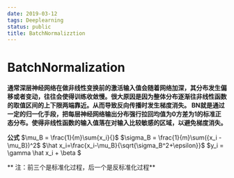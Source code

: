 ```yaml
---
date: 2019-03-12
tags: Deeplearning
status: public
title: BatchNormalizztion
---
```


# BatchNormalization

**通常深层神经网络在做非线性变换前的激活输入值会随着网络加深，其分布发生偏移或者变动，往往会使得训练收敛慢。很大原因是因为整体分布逐渐往非线性函数的取值区间的上下限两端靠近。从而导致反向传播时发生梯度消失。
BN就是通过一定的归一化手段，把每层神经网络输出分布强行拉回均值为0方差为1的标准正态分布。使得非线性函数的输入值落在对输入比较敏感的区域，以避免梯度消失。**

**公式**
$\mu_B = \frac{1}{m}\sum{x_i}{}$
$\sigma_B = \frac{1}{m}\sum({x_i - \mu_B})^2$
$\hat x_i=\frac{x_i-\mu_B}{\sqrt{\sigma_B^2+\epsilon}}$
$y_i = \gamma \hat x_i + \beta $

** 注：前三个是标准化过程，后一个是反标准化过程**



